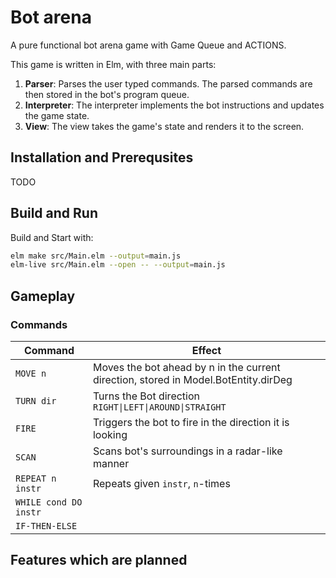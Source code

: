 # Bot arena

A pure functional bot arena game with Game Queue and ACTIONS.

This game is written in Elm, with three main parts:
1. **Parser**: Parses the user typed commands. The parsed commands are then stored in the bot's program queue.
2. **Interpreter**: The interpreter implements the bot instructions and updates the game state.
3. **View**: The view takes the game's state and renders it to the screen.

## Installation and Prerequsites

TODO

## Build and Run
Build and Start with:
``` sh
elm make src/Main.elm --output=main.js
elm-live src/Main.elm --open -- --output=main.js
```

## Gameplay

### Commands

|Command          |Effect|
|-----------------------|------|
|`MOVE n`               |Moves the bot ahead by n in the current direction, stored in Model.BotEntity.dirDeg|
|`TURN dir`             |Turns the Bot direction `RIGHT\|LEFT\|AROUND\|STRAIGHT`|
|`FIRE`                 |Triggers the bot to fire in the direction it is looking|
|`SCAN`                 |Scans bot's surroundings in a radar-like manner|
|`REPEAT n instr`       |Repeats given `instr`, `n`-times|
|`WHILE cond DO instr`  ||
|`IF-THEN-ELSE`         ||


## Features which are planned
